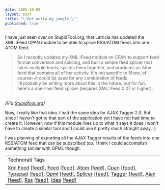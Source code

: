 ```yaml
--- 
date: 2005-10-09
layout: post
title: "\"Get outta my jungle.\""
published: true
---
```

I have just seen over on StupidFool.org, that Latricia has updated the XML::Feed CPAN module to be able to splice RSS/ATOM feeds into one ATOM feed.<p /><blockquote class="posterous_medium_quote"><p>So I recently updated my XML::Feed module on CPAN to support feed format conversion and splicing, and built a simple feed splicer that takes multiple feeds, splices them together, and produces an Atom feed that contains all of her activity. It's not specific to Mena, of course--it could be used for any combination of feeds.<br />I'll probably be writing more about this in the future, but for fun, here's a one-liner feed splicer (requires XML::Feed 0.07 or higher):</p></blockquote><br /><i>[Via <a href="http://btrott.typepad.com/typepad/2005/08/the_joy_of_spli.html">Stupidfool.org</a>]</i><p />Now, I really like that idea.  I had the same idea for AJAX Tagger 2.0.  But since I haven't got to that part of the application yet I have not had time to create it.  However, now if this module lives up to what it says it does I won't have to create a similar tool and I could use it pretty much straight away. :)<p />I was planning of exporting all the AJAX Tagger results of the feeds into one RSS/ATOM feed that can be subscribed too.  I think I could accomplish something similar with OPML though.<p /><table class="TechnoratiHead TagHeader">
<tr><td>Technorati Tags</td></tr>
<tr class="Technorati"><td>
<a href="http://www.technorati.com/tag/Xml%20Feed" class="Tag" rel="tag">Xml Feed</a> <a href="http://feeds.technorati.com/feed/posts/tag/Xml%20Feed" class="Tag">[feed]</a>, <a href="http://www.technorati.com/tag/Feed" class="Tag" rel="tag">Feed</a> <a href="http://feeds.technorati.com/feed/posts/tag/Feed" class="Tag">[feed]</a>, <a href="http://www.technorati.com/tag/Atom" class="Tag" rel="tag">Atom</a> <a href="http://feeds.technorati.com/feed/posts/tag/Atom" class="Tag">[feed]</a>, <a href="http://www.technorati.com/tag/Cpan" class="Tag" rel="tag">Cpan</a> <a href="http://feeds.technorati.com/feed/posts/tag/Cpan" class="Tag">[feed]</a>, <a href="http://www.technorati.com/tag/Typepad" class="Tag" rel="tag">Typepad</a> <a href="http://feeds.technorati.com/feed/posts/tag/Typepad" class="Tag">[feed]</a>, <a href="http://www.technorati.com/tag/Opml" class="Tag" rel="tag">Opml</a> <a href="http://feeds.technorati.com/feed/posts/tag/Opml" class="Tag">[feed]</a>, <a href="http://www.technorati.com/tag/Splicer" class="Tag" rel="tag">Splicer</a> <a href="http://feeds.technorati.com/feed/posts/tag/Splicer" class="Tag">[feed]</a>, <a href="http://www.technorati.com/tag/Tagger" class="Tag" rel="tag">Tagger</a> <a href="http://feeds.technorati.com/feed/posts/tag/Tagger" class="Tag">[feed]</a>, <a href="http://www.technorati.com/tag/Ajax" class="Tag" rel="tag">Ajax</a> <a href="http://feeds.technorati.com/feed/posts/tag/Ajax" class="Tag">[feed]</a>, <a href="http://www.technorati.com/tag/Rss" class="Tag" rel="tag">Rss</a> <a href="http://feeds.technorati.com/feed/posts/tag/Rss" class="Tag">[feed]</a>, <a href="http://www.technorati.com/tag/Idea" class="Tag" rel="tag">Idea</a> <a href="http://feeds.technorati.com/feed/posts/tag/Idea" class="Tag">[feed]</a>
</td></tr>
</table><div class="blogger-post-footer"><img class="posterous_download_image" src="https://blogger.googleusercontent.com/tracker/8109338-112885741056471573?l=www.kinlan.co.uk%2Findex.html" height="1" alt="" width="1" /></div>
